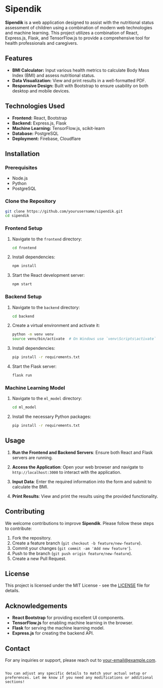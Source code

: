 
# Sipendik

**Sipendik** is a web application designed to assist with the nutritional status assessment of children using a combination of modern web technologies and machine learning. This project utilizes a combination of React, Express.js, Flask, and TensorFlow.js to provide a comprehensive tool for health professionals and caregivers.

## Features

- **BMI Calculator:** Input various health metrics to calculate Body Mass Index (BMI) and assess nutritional status.
- **Data Visualization:** View and print results in a well-formatted PDF.
- **Responsive Design:** Built with Bootstrap to ensure usability on both desktop and mobile devices.

## Technologies Used

- **Frontend:** React, Bootstrap
- **Backend:** Express.js, Flask
- **Machine Learning:** TensorFlow.js, scikit-learn
- **Database:** PostgreSQL
- **Deployment:** Firebase, Cloudflare

## Installation

### Prerequisites

- Node.js
- Python
- PostgreSQL

### Clone the Repository

```bash
git clone https://github.com/yourusername/sipendik.git
cd sipendik
```
### Frontend Setup

1. Navigate to the `frontend` directory:

   ```bash
   cd frontend
   ```

2. Install dependencies:

   ```bash
   npm install
   ```

3. Start the React development server:
   ```bash
   npm start
   ```

### Backend Setup

1. Navigate to the `backend` directory:

   ```bash
   cd backend
   ```

2. Create a virtual environment and activate it:

   ```bash
   python -m venv venv
   source venv/bin/activate  # On Windows use `venv\Scripts\activate`
   ```

3. Install dependencies:

   ```bash
   pip install -r requirements.txt
   ```

4. Start the Flask server:
   ```bash
   flask run
   ```

### Machine Learning Model

1. Navigate to the `ml_model` directory:

   ```bash
   cd ml_model
   ```

2. Install the necessary Python packages:
   ```bash
   pip install -r requirements.txt
   ```

## Usage

1. **Run the Frontend and Backend Servers**: Ensure both React and Flask servers are running.

2. **Access the Application**: Open your web browser and navigate to `http://localhost:3000` to interact with the application.

3. **Input Data**: Enter the required information into the form and submit to calculate the BMI.

4. **Print Results**: View and print the results using the provided functionality.

## Contributing

We welcome contributions to improve **Sipendik**. Please follow these steps to contribute:

1. Fork the repository.
2. Create a feature branch (`git checkout -b feature/new-feature`).
3. Commit your changes (`git commit -am 'Add new feature'`).
4. Push to the branch (`git push origin feature/new-feature`).
5. Create a new Pull Request.

## License

This project is licensed under the MIT License - see the [LICENSE](LICENSE) file for details.

## Acknowledgements

- **React Bootstrap** for providing excellent UI components.
- **TensorFlow.js** for enabling machine learning in the browser.
- **Flask** for serving the machine learning model.
- **Express.js** for creating the backend API.

## Contact

For any inquiries or support, please reach out to [your-email@example.com](mailto:your-email@example.com).

```

You can adjust any specific details to match your actual setup or preferences. Let me know if you need any modifications or additional sections!
```
